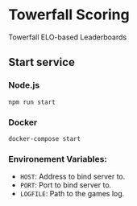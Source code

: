 # Towerfall Scoring
Towerfall ELO-based Leaderboards

## Start service

### Node.js
```
npm run start
```

### Docker
```
docker-compose start
```

### Environement Variables:
 - `HOST`: Address to bind server to.
 - `PORT`: Port to bind server to.
 - `LOGFILE`: Path to the games log.
